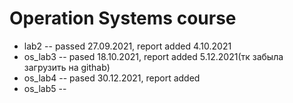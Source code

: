 # Operation Systems course
* lab2 -- passed 27.09.2021, report added 4.10.2021
* os_lab3 -- pased 18.10.2021, report added 5.12.2021(тк забыла загрузить на githab) 
* os_lab4 -- pased 30.12.2021, report added 
* os_lab5 -- 
